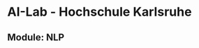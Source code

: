 # AI-Lab - Hochschule Karlsruhe
## Module: NLP

<!-- 

This folder contains the exercises of the NLP module. The exercises are structured as follows.

### Exercise 1: Word Representations
This excerise gives an introduction in how computers learn representations of text. 

### Exercise 2: Text Classification (Sentiment Analysis)
This excerise contains a sentiment analysis on Twitter data using a dense neural net and bow word representations.

-->
